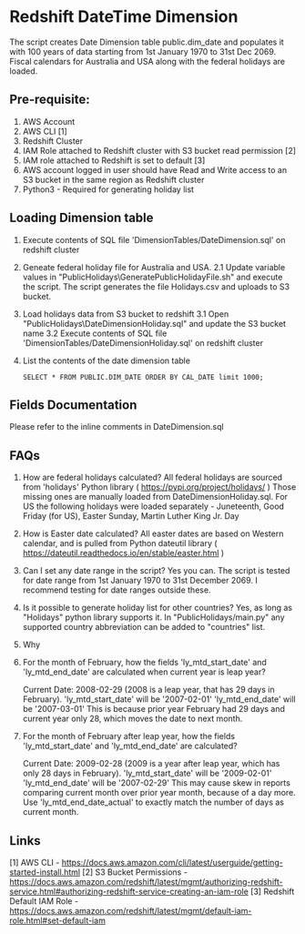 # Redshift DateTime Dimension

The script creates Date Dimension table public.dim_date and populates it with 100 years of data starting from 1st January 1970 to 31st Dec 2069. Fiscal calendars for Australia and USA along with the federal holidays are loaded.


## Pre-requisite:
1. AWS Account
2. AWS CLI [1]
3. Redshift Cluster 
4. IAM Role attached to Redshift cluster with S3 bucket read permission [2]
5. IAM role attached to Redshift is set to default [3]
6. AWS account logged in user should have Read and Write access to an S3 bucket in the same region as Redshift cluster
7. Python3 - Required for generating holiday list


## Loading Dimension table
1. Execute contents of SQL file 'DimensionTables/DateDimension.sql' on redshift cluster

2. Geneate federal holiday file for Australia and USA. 
2.1 Update variable values in "PublicHolidays\GeneratePublicHolidayFile.sh" and execute the script. 
   The script generates the file Holidays.csv and uploads to S3 bucket.

3. Load holidays data from S3 bucket to redshift
3.1 Open "PublicHolidays\DateDimensionHoliday.sql" and update the S3 bucket name
3.2 Execute contents of SQL file 'DimensionTables/DateDimensionHoliday.sql' on redshift cluster

4. List the contents of the date dimension table
   ```
   SELECT * FROM PUBLIC.DIM_DATE ORDER BY CAL_DATE limit 1000;
   ```

## Fields Documentation
Please refer to the inline comments in DateDimension.sql

## FAQs

1. How are federal holidays calculated?
   All federal holidays are sourced from 'holidays' Python library  ( https://pypi.org/project/holidays/ ) 
   Those missing ones are manually loaded from DateDimensionHoliday.sql. 
   For US the following holidays were loaded separately - Juneteenth, Good Friday (for US), Easter Sunday, Martin Luther King Jr. Day

2. How is Easter date calculated?
   All easter dates are based on Western calendar, and is pulled from Python dateutil library ( https://dateutil.readthedocs.io/en/stable/easter.html )

3. Can I set any date range in the script?
   Yes you can. The script is tested for date range from 1st January 1970 to 31st December 2069. I recommend testing for date ranges outside these.

4. Is it possible to generate holiday list for other countries?
   Yes, as long as "Holidays" python library supports it. In "PublicHolidays/main.py" any supported country abbreviation can be added to "countries" list.

4. Why 
5. For the month of February, how the fields 'ly_mtd_start_date' and 'ly_mtd_end_date' are calculated when current year is leap year? 
   
   Current Date: 2008-02-29 (2008 is a leap year, that has 29 days in February). 
   'ly_mtd_start_date' will be '2007-02-01'
   'ly_mtd_end_date'   will be '2007-03-01' This is because prior year February had 29 days and current year only 28, which moves the date to next month.
      

6. For the month of February after leap year, how the fields 'ly_mtd_start_date' and 'ly_mtd_end_date' are calculated? 
   
   Current Date: 2009-02-28 (2009 is a year after leap year, which has only 28 days in February). 
   'ly_mtd_start_date' will be '2009-02-01'
   'ly_mtd_end_date'   will be '2007-02-29' 
   This may cause skew in reports comparing current month over prior year month, because of a day more.
   Use 'ly_mtd_end_date_actual' to exactly match the number of days as current month.


## Links
[1] AWS CLI - https://docs.aws.amazon.com/cli/latest/userguide/getting-started-install.html
[2] S3 Bucket Permissions - https://docs.aws.amazon.com/redshift/latest/mgmt/authorizing-redshift-service.html#authorizing-redshift-service-creating-an-iam-role
[3] Redshift Default IAM Role - https://docs.aws.amazon.com/redshift/latest/mgmt/default-iam-role.html#set-default-iam